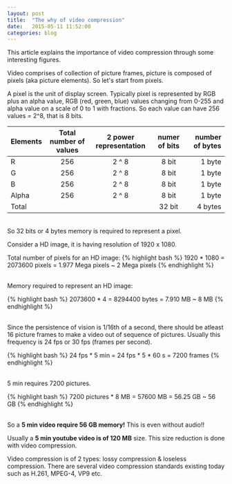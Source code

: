 ```yaml
---
layout: post
title:  "The why of video compression"
date:   2015-05-11 11:52:00
categories: blog
---
```


This article explains the importance of video compression through some interesting figures.

Video comprises of collection of picture frames, picture is composed of pixels (aka picture elements). So let's start from pixels.

A pixel is the unit of display screen. Typically pixel is represented by RGB plus an alpha value, RGB (red, green, blue) values changing from 0-255 and alpha value on a scale of 0 to 1 with fractions. So each value can have 256 values = 2^8, that is 8 bits.

| Elements   | Total number of values | 2 power representation  | numer of bits  | number of bytes |
| ---------- |:----------------------:|:-----------------------:| :-------------:|----------------:|
| R          | 256                    | 2 ^ 8                   | 8 bit          | 1 byte          |
| G          | 256                    | 2 ^ 8                   | 8 bit          | 1 byte          |
| B          | 256                    | 2 ^ 8                   | 8 bit          | 1 byte          |
| Alpha      | 256                    | 2 ^ 8                   | 8 bit          | 1 byte          |
| Total      |                        |                         | 32 bit         | 4 bytes         |


<br>So 32 bits or 4 bytes memory is required to represent a pixel.

Consider a HD image, it is having resolution of 1920 x 1080.

Total number of pixels for an HD image:
{% highlight bash %}
1920 * 1080 = 2073600 pixels = 1.977 Mega pixels ~ 2 Mega pixels
{% endhighlight %}

<br>Memory required to represent an HD image:

{% highlight bash %}
2073600 * 4 = 8294400 bytes = 7.910 MB ~ 8 MB
{% endhighlight %}

<br>Since the persistence of vision is 1/16th of a second, there should be atleast 16 picture frames to make a video out of sequence of pictures. Usually this frequency is 24 fps or 30 fps (frames per second).

{% highlight bash %}
24 fps * 5 min = 24 fps * 5 * 60 s = 7200 frames
{% endhighlight %}

<br>5 min requires 7200 pictures.

{% highlight bash %}
7200 pictures * 8 MB = 57600 MB = 56.25 GB ~ 56 GB
{% endhighlight %}

<br>So a **5 min video require 56 GB memory!** This is even without audio!!

Usually a **5 min youtube video is of 120 MB** size. This size reduction is done with video compression.

Video compression is of 2 types: lossy compression & loseless compression. There are several video compression standards existing today such as H.261, MPEG-4, VP9 etc.


